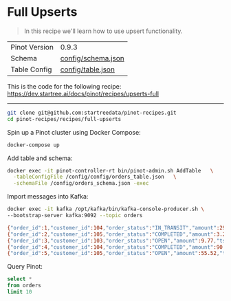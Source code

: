 # Full Upserts

> In this recipe we'll learn how to use upsert functionality.

<table>
  <tr>
    <td>Pinot Version</td>
    <td>0.9.3</td>
  </tr>
  <tr>
    <td>Schema</td>
    <td><a href="config/schema.json">config/schema.json</a></td>
  </tr>
    <tr>
    <td>Table Config</td>
    <td><a href="config/table.json">config/table.json</a></td>
  </tr>
</table>

This is the code for the following recipe: https://dev.startree.ai/docs/pinot/recipes/upserts-full

***

```bash
git clone git@github.com:startreedata/pinot-recipes.git
cd pinot-recipes/recipes/full-upserts
```

Spin up a Pinot cluster using Docker Compose:

```bash
docker-compose up
```

Add table and schema:

```bash
docker exec -it pinot-controller-rt bin/pinot-admin.sh AddTable   \
  -tableConfigFile /config/config/orders_table.json   \
  -schemaFile /config/orders_schema.json -exec
```

Import messages into Kafka:

```bash
docker exec -it kafka /opt/kafka/bin/kafka-console-producer.sh \
--bootstrap-server kafka:9092 --topic orders

{"order_id":1,"customer_id":104,"order_status":"IN_TRANSIT","amount":29.35,"ts":"1632467063"}
{"order_id":2,"customer_id":105,"order_status":"COMPLETED","amount":3.24,"ts":"1618931459"}
{"order_id":3,"customer_id":103,"order_status":"OPEN","amount":9.77,"ts":"1626484196"}
{"order_id":4,"customer_id":104,"order_status":"COMPLETED","amount":90.35,"ts":"1623066325"}
{"order_id":5,"customer_id":105,"order_status":"OPEN","amount":55.52,"ts":"1635543905"}
```

Query Pinot:

```sql
select * 
from orders 
limit 10
```
